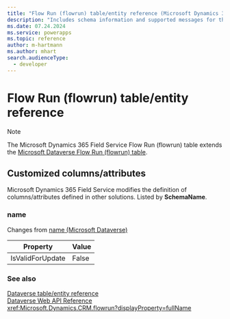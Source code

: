 ```yaml
---
title: "Flow Run (flowrun) table/entity reference (Microsoft Dynamics 365 Field Service)"
description: "Includes schema information and supported messages for the Flow Run (flowrun) table/entity with Microsoft Dynamics 365 Field Service."
ms.date: 07.24.2024
ms.service: powerapps
ms.topic: reference
author: m-hartmann
ms.author: mhart
search.audienceType: 
  - developer
---
```


# Flow Run (flowrun) table/entity reference



> [!NOTE]
> The Microsoft Dynamics 365 Field Service Flow Run (flowrun) table extends the [Microsoft Dataverse Flow Run (flowrun) table](/power-apps/developer/data-platform/reference/entities/flowrun).



## Customized columns/attributes

Microsoft Dynamics 365 Field Service modifies the definition of columns/attributes defined in other solutions. Listed by **SchemaName**.

### <a name="BKMK_name"></a> name

Changes from [name (Microsoft Dataverse)](/power-apps/developer/data-platform/reference/entities/flowrun#BKMK_name)

|Property|Value|
|---|---|
|IsValidForUpdate|False|




### See also

[Dataverse table/entity reference](../about-entity-reference.md)  
[Dataverse Web API Reference](/power-apps/developer/data-platform/webapi/reference/about)   
<xref:Microsoft.Dynamics.CRM.flowrun?displayProperty=fullName>

